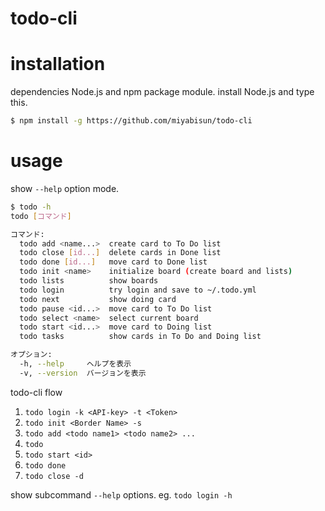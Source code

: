 # todo-cli

# installation

dependencies Node.js and npm package module.
install Node.js and type this.

```bash
$ npm install -g https://github.com/miyabisun/todo-cli
```

# usage

show `--help` option mode.

```bash
$ todo -h
todo [コマンド]

コマンド:
  todo add <name...>  create card to To Do list
  todo close [id...]  delete cards in Done list
  todo done [id...]   move card to Done list
  todo init <name>    initialize board (create board and lists)
  todo lists          show boards
  todo login          try login and save to ~/.todo.yml
  todo next           show doing card
  todo pause <id...>  move card to To Do list
  todo select <name>  select current board
  todo start <id...>  move card to Doing list
  todo tasks          show cards in To Do and Doing list

オプション:
  -h, --help     ヘルプを表示                                             [真偽]
  -v, --version  バージョンを表示                                         [真偽]
```

todo-cli flow

1. `todo login -k <API-key> -t <Token>`
2. `todo init <Border Name> -s`
3. `todo add <todo name1> <todo name2> ...`
4. `todo`
5. `todo start <id>`
6. `todo done`
7. `todo close -d`

show subcommand `--help` options.
eg. `todo login -h`
